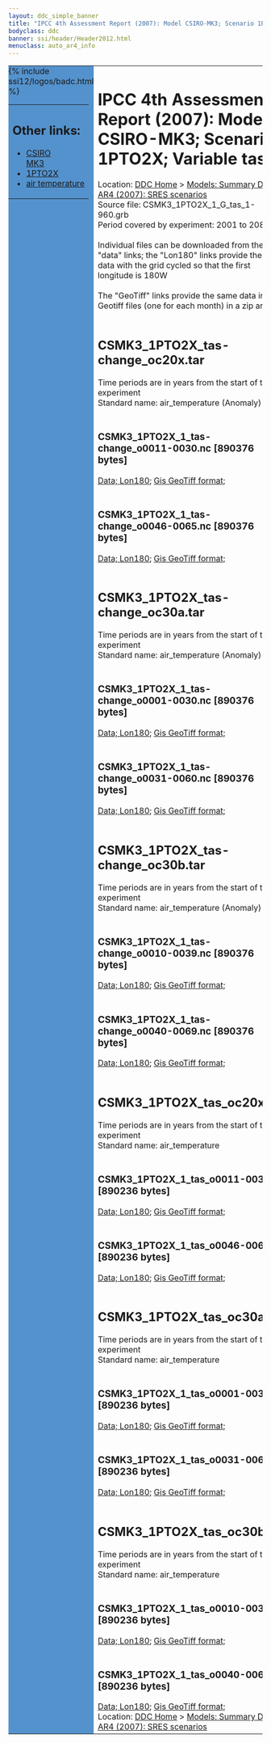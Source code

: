 ```yaml
---
layout: ddc_simple_banner
title: "IPCC 4th Assessment Report (2007): Model CSIRO-MK3; Scenario 1PTO2X; Variable tas"
bodyclass: ddc
banner: ssi/header/Header2012.html
menuclass: auto_ar4_info
---
```



<table width="100%" border="0" cellspacing="0" cellpadding="0" style="border-collapse: collapse;">
<tr style="margin:0;padding:0;border:0;">
<td style="margin:0;padding:0;border:0;height:1pt;width:150pt;background:#5492CD;" valign="top" >

<div id="lh-col2" class="auto_ar4_info">
<table class="menumain" bgcolor="#5492CD" cellspacing="0" width="100%" border="0">
<tr><td>
<h2> Other links:</h2>
<ul>
<li><a href="/auto/ar4/model-CSIRO-MK3.html">CSIRO<br/>MK3</a></li>
<li><a href="/auto/ar4/scenario-1PTO2X.html">1PTO2X</a></li>
<li><a href="/auto/ar4/var-air_temperature.html">air temperature</a></li>
</ul>
</td></tr>
{% include ssi12/logos/badc.html %}
</table>
</div>
</td>
<td><h1>IPCC 4th Assessment Report (2007): Model CSIRO-MK3; Scenario 1PTO2X; Variable tas</h1>

<!-- Breadcrumb1 -->
<div id="breadcrumb1" align="left">
Location: <a href="/index.html">DDC Home</a> > <a href="/sim/gcm_clim/">Models: Summary Data</a>
> <a href="/sim/gcm_clim/SRES_AR4/index.html">AR4 (2007): SRES scenarios</a>
</div>
<!-- End of Breadcrumb1 -->Source file: CSMK3_1PTO2X_1_G_tas_1-960.grb
<br/>
Period covered by experiment: 2001 to 2080<br/>
<br/>Individual files can be downloaded from the "data" links; the "Lon180" links provide the same data
         with the grid cycled so that the first longitude is 180W<br/>
<br/>The "GeoTiff" links provide the same data in 12 Geotiff files (one for each month)
          in a zip archive<br/>
<br/><h2>CSMK3_1PTO2X_tas-change_oc20x.tar</h2>
Time periods are in years from the start of the experiment<br/>
Standard name: air_temperature (Anomaly)<br>
<br/><h3>CSMK3_1PTO2X_1_tas-change_o0011-0030.nc [890376 bytes]</h3>
<a href="http://apps.ipcc-data.org/cgi-bin/downl/ar4_nc/tas/CSMK3_1PTO2X_1_tas-change_o0011-0030.nc">Data; </a><a href="http://apps.ipcc-data.org/cgi-bin/downl/ar4_nc/tas/CSMK3_1PTO2X_1_tas-change_o0011-0030.cyto180.nc"> Lon180</a>; <a href="/cgi-bin/downl/ar4_tif/tas/CSMK3_1PTO2X_1_tas-change_o0011-0030.zip">Gis GeoTiff format; </a><br/>
<br/><h3>CSMK3_1PTO2X_1_tas-change_o0046-0065.nc [890376 bytes]</h3>
<a href="http://apps.ipcc-data.org/cgi-bin/downl/ar4_nc/tas/CSMK3_1PTO2X_1_tas-change_o0046-0065.nc">Data; </a><a href="http://apps.ipcc-data.org/cgi-bin/downl/ar4_nc/tas/CSMK3_1PTO2X_1_tas-change_o0046-0065.cyto180.nc"> Lon180</a>; <a href="/cgi-bin/downl/ar4_tif/tas/CSMK3_1PTO2X_1_tas-change_o0046-0065.zip">Gis GeoTiff format; </a><br/>
<br/><h2>CSMK3_1PTO2X_tas-change_oc30a.tar</h2>
Time periods are in years from the start of the experiment<br/>
Standard name: air_temperature (Anomaly)<br>
<br/><h3>CSMK3_1PTO2X_1_tas-change_o0001-0030.nc [890376 bytes]</h3>
<a href="http://apps.ipcc-data.org/cgi-bin/downl/ar4_nc/tas/CSMK3_1PTO2X_1_tas-change_o0001-0030.nc">Data; </a><a href="http://apps.ipcc-data.org/cgi-bin/downl/ar4_nc/tas/CSMK3_1PTO2X_1_tas-change_o0001-0030.cyto180.nc"> Lon180</a>; <a href="/cgi-bin/downl/ar4_tif/tas/CSMK3_1PTO2X_1_tas-change_o0001-0030.zip">Gis GeoTiff format; </a><br/>
<br/><h3>CSMK3_1PTO2X_1_tas-change_o0031-0060.nc [890376 bytes]</h3>
<a href="http://apps.ipcc-data.org/cgi-bin/downl/ar4_nc/tas/CSMK3_1PTO2X_1_tas-change_o0031-0060.nc">Data; </a><a href="http://apps.ipcc-data.org/cgi-bin/downl/ar4_nc/tas/CSMK3_1PTO2X_1_tas-change_o0031-0060.cyto180.nc"> Lon180</a>; <a href="/cgi-bin/downl/ar4_tif/tas/CSMK3_1PTO2X_1_tas-change_o0031-0060.zip">Gis GeoTiff format; </a><br/>
<br/><h2>CSMK3_1PTO2X_tas-change_oc30b.tar</h2>
Time periods are in years from the start of the experiment<br/>
Standard name: air_temperature (Anomaly)<br>
<br/><h3>CSMK3_1PTO2X_1_tas-change_o0010-0039.nc [890376 bytes]</h3>
<a href="http://apps.ipcc-data.org/cgi-bin/downl/ar4_nc/tas/CSMK3_1PTO2X_1_tas-change_o0010-0039.nc">Data; </a><a href="http://apps.ipcc-data.org/cgi-bin/downl/ar4_nc/tas/CSMK3_1PTO2X_1_tas-change_o0010-0039.cyto180.nc"> Lon180</a>; <a href="/cgi-bin/downl/ar4_tif/tas/CSMK3_1PTO2X_1_tas-change_o0010-0039.zip">Gis GeoTiff format; </a><br/>
<br/><h3>CSMK3_1PTO2X_1_tas-change_o0040-0069.nc [890376 bytes]</h3>
<a href="http://apps.ipcc-data.org/cgi-bin/downl/ar4_nc/tas/CSMK3_1PTO2X_1_tas-change_o0040-0069.nc">Data; </a><a href="http://apps.ipcc-data.org/cgi-bin/downl/ar4_nc/tas/CSMK3_1PTO2X_1_tas-change_o0040-0069.cyto180.nc"> Lon180</a>; <a href="/cgi-bin/downl/ar4_tif/tas/CSMK3_1PTO2X_1_tas-change_o0040-0069.zip">Gis GeoTiff format; </a><br/>
<br/><h2>CSMK3_1PTO2X_tas_oc20x.tar</h2>
Time periods are in years from the start of the experiment<br/>
Standard name: air_temperature<br>
<br/><h3>CSMK3_1PTO2X_1_tas_o0011-0030.nc [890236 bytes]</h3>
<a href="http://apps.ipcc-data.org/cgi-bin/downl/ar4_nc/tas/CSMK3_1PTO2X_1_tas_o0011-0030.nc">Data; </a><a href="http://apps.ipcc-data.org/cgi-bin/downl/ar4_nc/tas/CSMK3_1PTO2X_1_tas_o0011-0030.cyto180.nc"> Lon180</a>; <a href="/cgi-bin/downl/ar4_tif/tas/CSMK3_1PTO2X_1_tas_o0011-0030.zip">Gis GeoTiff format; </a><br/>
<br/><h3>CSMK3_1PTO2X_1_tas_o0046-0065.nc [890236 bytes]</h3>
<a href="http://apps.ipcc-data.org/cgi-bin/downl/ar4_nc/tas/CSMK3_1PTO2X_1_tas_o0046-0065.nc">Data; </a><a href="http://apps.ipcc-data.org/cgi-bin/downl/ar4_nc/tas/CSMK3_1PTO2X_1_tas_o0046-0065.cyto180.nc"> Lon180</a>; <a href="/cgi-bin/downl/ar4_tif/tas/CSMK3_1PTO2X_1_tas_o0046-0065.zip">Gis GeoTiff format; </a><br/>
<br/><h2>CSMK3_1PTO2X_tas_oc30a.tar</h2>
Time periods are in years from the start of the experiment<br/>
Standard name: air_temperature<br>
<br/><h3>CSMK3_1PTO2X_1_tas_o0001-0030.nc [890236 bytes]</h3>
<a href="http://apps.ipcc-data.org/cgi-bin/downl/ar4_nc/tas/CSMK3_1PTO2X_1_tas_o0001-0030.nc">Data; </a><a href="http://apps.ipcc-data.org/cgi-bin/downl/ar4_nc/tas/CSMK3_1PTO2X_1_tas_o0001-0030.cyto180.nc"> Lon180</a>; <a href="/cgi-bin/downl/ar4_tif/tas/CSMK3_1PTO2X_1_tas_o0001-0030.zip">Gis GeoTiff format; </a><br/>
<br/><h3>CSMK3_1PTO2X_1_tas_o0031-0060.nc [890236 bytes]</h3>
<a href="http://apps.ipcc-data.org/cgi-bin/downl/ar4_nc/tas/CSMK3_1PTO2X_1_tas_o0031-0060.nc">Data; </a><a href="http://apps.ipcc-data.org/cgi-bin/downl/ar4_nc/tas/CSMK3_1PTO2X_1_tas_o0031-0060.cyto180.nc"> Lon180</a>; <a href="/cgi-bin/downl/ar4_tif/tas/CSMK3_1PTO2X_1_tas_o0031-0060.zip">Gis GeoTiff format; </a><br/>
<br/><h2>CSMK3_1PTO2X_tas_oc30b.tar</h2>
Time periods are in years from the start of the experiment<br/>
Standard name: air_temperature<br>
<br/><h3>CSMK3_1PTO2X_1_tas_o0010-0039.nc [890236 bytes]</h3>
<a href="http://apps.ipcc-data.org/cgi-bin/downl/ar4_nc/tas/CSMK3_1PTO2X_1_tas_o0010-0039.nc">Data; </a><a href="http://apps.ipcc-data.org/cgi-bin/downl/ar4_nc/tas/CSMK3_1PTO2X_1_tas_o0010-0039.cyto180.nc"> Lon180</a>; <a href="/cgi-bin/downl/ar4_tif/tas/CSMK3_1PTO2X_1_tas_o0010-0039.zip">Gis GeoTiff format; </a><br/>
<br/><h3>CSMK3_1PTO2X_1_tas_o0040-0069.nc [890236 bytes]</h3>
<a href="http://apps.ipcc-data.org/cgi-bin/downl/ar4_nc/tas/CSMK3_1PTO2X_1_tas_o0040-0069.nc">Data; </a><a href="http://apps.ipcc-data.org/cgi-bin/downl/ar4_nc/tas/CSMK3_1PTO2X_1_tas_o0040-0069.cyto180.nc"> Lon180</a>; <a href="/cgi-bin/downl/ar4_tif/tas/CSMK3_1PTO2X_1_tas_o0040-0069.zip">Gis GeoTiff format; </a><br/>
<!-- Breadcrumb2 -->
<div id="breadcrumb2" align="left">
Location: <a href="/index.html">DDC Home</a> > <a href="/sim/gcm_clim/">Models: Summary Data</a>
> <a href="/sim/gcm_clim/SRES_AR4/index.html">AR4 (2007): SRES scenarios</a>
</div>
<!-- End of Breadcrumb2 --></td></tr></table>
